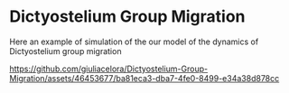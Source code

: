 # Dictyostelium Group Migration 

Here an example of simulation of the our model of the dynamics of Dictyostelium group migration


https://github.com/giuliacelora/Dictyostelium-Group-Migration/assets/46453677/ba81eca3-dba7-4fe0-8499-e34a38d878cc


